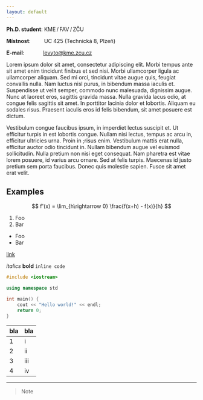 ```yaml
---
layout: default
---
```


<!-- <img class="profile-picture" src="figs/doom2.png"> -->
<a href="https://github.com/levyto" style="color: black;"> 
    <i class="fa fa-github fa-4x" title="GitHub" style="float: right;"></i> 
</a>
<!-- <i class="fa fa-linux fa-4x"></i> -->

**Ph.D. student**: KME&thinsp;/&thinsp;FAV&thinsp;/&thinsp;ZČU

**Místnost**: &nbsp;&emsp;&emsp;UC 425 (Technická 8, Plzeň)

**E-mail**:  &emsp;&emsp;&emsp; [levyto@kme.zcu.cz](mailto:levyto@kme.zcu.cz)

Lorem ipsum dolor sit amet, consectetur adipiscing elit. Morbi tempus ante sit amet enim tincidunt finibus et sed nisi. Morbi ullamcorper ligula ac ullamcorper aliquam. Sed mi orci, tincidunt vitae augue quis, feugiat convallis nulla. Nam luctus nisl purus, in bibendum massa iaculis et. Suspendisse ut velit semper, commodo nunc malesuada, dignissim augue. Nunc at laoreet eros, sagittis gravida massa. Nulla gravida lacus odio, at congue felis sagittis sit amet. In porttitor lacinia dolor et lobortis. Aliquam eu sodales risus. Praesent iaculis eros id felis bibendum, sit amet posuere est dictum.

Vestibulum congue faucibus ipsum, in imperdiet lectus suscipit et. Ut efficitur turpis in est lobortis congue. Nullam nisi lectus, tempus ac arcu in, efficitur ultricies urna. Proin in ;risus enim. Vestibulum mattis erat nulla, efficitur auctor odio tincidunt in. Nullam bibendum augue vel euismod sollicitudin. Nulla pretium non nisi eget consequat. Nam pharetra est vitae lorem posuere, id varius arcu ornare. Sed at felis turpis. Maecenas id justo pretium sem porta faucibus. Donec quis molestie sapien. Fusce sit amet erat velit.

<!-- Jenom tak klidně levitují ve vzduchu. Jelikož slunce jasně září a na obloze byste od východu k západu hledali mráček marně, balónky působí jako jakási fata morgána uprostřed pouště. Zkrátka široko daleko nikde nic, jen zelenkavá tráva, jasně modrá obloha a tři křiklavě barevné pouťové balónky, které se téměř nepozorovatelně pohupují ani ne moc vysoko, ani moc nízko nad zemí. Kdyby pod balónky nebyla sytě zelenkavá tráva, ale třeba suchá silnice či beton, možná by bylo vidět jejich barevné stíny - to jak přes poloprůsvitné barevné balónky prochází ostré sluneční paprsky. Jenže kvůli všudy přítomné trávě jsou stíny balónků sotva vidět, natož aby šlo rozeznat, jakou barvu tyto stíny mají. Uvidět tak balónky náhodný kolemjdoucí, jistě by si pomyslel, že už tu takhle poletují snad tisíc let. Stále si víceméně drží výšku a ani do stran se příliš nepohybují. Proti slunci to vypadá, že se slunce pohybuje k západu rychleji než balónky, a možná to tak skutečně je. Nejeden filozof by mohl tvrdit, že balónky se sluncem závodí, ale fyzikové by to jistě vyvrátili. Z fyzikálního pohledu totiž balónky působí zcela nezajímavě. Nejvíc bezpochyby zaujmou děti - jedna malá holčička zrovna včera div nebrečela, že by snad balónky mohly prasknout. A co teprve ta stuha.

Stuha, kterou je každý z trojice balónků uvázán, aby se nevypustil. Očividně je uvázaná dostatečně pevně, protože balónky skutečně neucházejí. To ale není nic zvláštního. Překvapit by však mohl fakt, že nikdo, snad krom toho, kdo balónky k obloze vypustil, netuší, jakou má ona stuha barvu. Je totiž tak lesklá, že za světla se v ní odráží nebe a za tmy zase není vidět vůbec. Když svítí slunce tak silně jako nyní, tak se stuha třpytí jako kapka rosy a jen málokdo vydrží dívat se na ni přímo déle než pár chvil. Jak vlastně vypadají ony balónky?.

Ptají se často lidé. Inu jak by vypadaly - jako běžné pouťové balónky střední velikosti, tak akorát nafouknuté. Červený se vedle modrého a zeleného zdá trochu menší, ale to je nejspíš jen optický klam, a i kdyby byl skutečně o něco málo menší, tak vážně jen o trošičku. Vítr skoro nefouká a tak by se na první pohled mohlo zdát, že se balónky snad vůbec nepohybují. Jenom tak klidně levitují ve vzduchu. Jelikož slunce jasně září a na obloze byste od východu k západu hledali mráček marně, balónky působí jako jakási fata morgána uprostřed pouště. Zkrátka široko daleko nikde nic, jen zelenkavá tráva, jasně modrá obloha a tři křiklavě barevné pouťové balónky, které se téměř nepozorovatelně pohupují ani ne moc vysoko, ani moc nízko nad zemí. Kdyby pod balónky nebyla sytě zelenkavá tráva, ale třeba suchá silnice či beton, možná by bylo vidět jejich barevné stíny - to jak přes poloprůsvitné barevné balónky prochází ostré sluneční paprsky. Jenže kvůli všudy přítomné trávě jsou stíny balónků sotva vidět, natož aby šlo rozeznat, jakou barvu tyto stíny mají. Uvidět tak balónky náhodný kolemjdoucí, jistě by si pomyslel, že už tu takhle poletují snad tisíc let. Stále si víceméně drží výšku a ani do stran se příliš nepohybují. Proti slunci to vypadá, že se slunce pohybuje k západu rychleji než balónky, a možná to tak skutečně je. Nejeden filozof by mohl tvrdit, že balónky se sluncem závodí, ale fyzikové by to jistě vyvrátili. Z fyzikálního pohledu totiž balónky působí zcela nezajímavě. Nejvíc bezpochyby zaujmou děti - jedna malá holčička zrovna včera div nebrečela, že by snad balónky mohly prasknout.

A co teprve ta stuha. Stuha, kterou je každý z trojice balónků uvázán, aby se nevypustil. Očividně je uvázaná dostatečně pevně, protože balónky skutečně neucházejí. To ale není nic zvláštního. Překvapit by však mohl fakt, že nikdo, snad krom toho, kdo balónky k obloze vypustil, netuší, jakou má ona stuha barvu.
 -->
## Examples

$$ f'(x) = \lim_{h\rightarrow 0} \frac{f(x+h) - f(x)}{h} $$

1. Foo
2. Bar

* Foo
* Bar

[link](http://google.com)

*italics* 
**bold**
`inline code`

```cpp
#include <iostream>

using namespace std

int main() {
    cout << "Hello world!" << endl;
    return 0;
}
```

bla | bla 	|
----|-------|
1 	| i  	| 
2 	| ii 	|
3 	| iii	| 
4 	| iv    |

---

> Note

